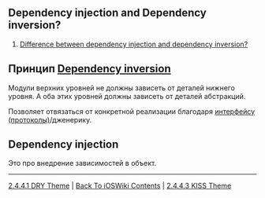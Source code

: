 ## Dependency injection and Dependency inversion?

1. [Difference between dependency injection and dependency inversion?](https://github.com/sashakid/ios-guide/blob/master/Main/6_architecture.md#difference-between-dependency-injection-and-dependency-inversion)

## Принцип [Dependency inversion](./2.4.4.5%20SOLID.md)

Модули верхних уровней не должны зависеть от деталей нижнего уровня. А оба этих уровней должны зависеть от деталей абстракций. 

Позволяет отвязаться от конкретной реализации благодаря [интерфейсу (протоколы)](/Swift/Protocol/Protocol.md)/дженерику.

## Dependency injection

 Это про внедрение зависимостей в объект.

 ---

[2.4.4.1 DRY Theme](./2.4.4.1%20%20DRY.md) | [Back To iOSWiki Contents](https://github.com/eldaroid/iOSWiki) | [2.4.4.3 KISS Theme](./2.4.4.3%20KISS.md)

